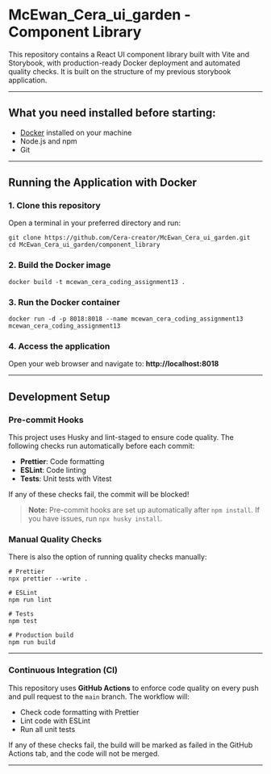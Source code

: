 # McEwan_Cera_ui_garden - Component Library

This repository contains a React UI component library built with Vite and Storybook, with production-ready Docker deployment and automated quality checks. It is built on the structure of my previous storybook application.

---

## What you need installed before starting:

- [Docker](https://www.docker.com/get-started) installed on your machine
- Node.js and npm
- Git

---

## Running the Application with Docker

### 1. Clone this repository

Open a terminal in your preferred directory and run:

```
git clone https://github.com/Cera-creator/McEwan_Cera_ui_garden.git
cd McEwan_Cera_ui_garden/component_library
```

### 2. Build the Docker image

```
docker build -t mcewan_cera_coding_assignment13 .
```

### 3. Run the Docker container

```
docker run -d -p 8018:8018 --name mcewan_cera_coding_assignment13 mcewan_cera_coding_assignment13
```

### 4. Access the application

Open your web browser and navigate to:
**http://localhost:8018**

---

## Development Setup

### Pre-commit Hooks

This project uses Husky and lint-staged to ensure code quality. The following checks run automatically before each commit:

- **Prettier**: Code formatting
- **ESLint**: Code linting
- **Tests**: Unit tests with Vitest

If any of these checks fail, the commit will be blocked!

> **Note:** Pre-commit hooks are set up automatically after `npm install`. If you have issues, run `npx husky install`.

### Manual Quality Checks

There is also the option of running quality checks manually:

```
# Prettier
npx prettier --write .

# ESLint
npm run lint

# Tests
npm test

# Production build
npm run build
```

---

### Continuous Integration (CI)

This repository uses **GitHub Actions** to enforce code quality on every push and pull request to the `main` branch. The workflow will:

- Check code formatting with Prettier
- Lint code with ESLint
- Run all unit tests

If any of these checks fail, the build will be marked as failed in the GitHub Actions tab, and the code will not be merged.

---